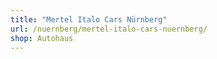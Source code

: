 ```yaml
---
title: "Mertel Italo Cars Nürnberg"
url: /nuernberg/mertel-italo-cars-nuernberg/
shop: Autohaus
---
```

